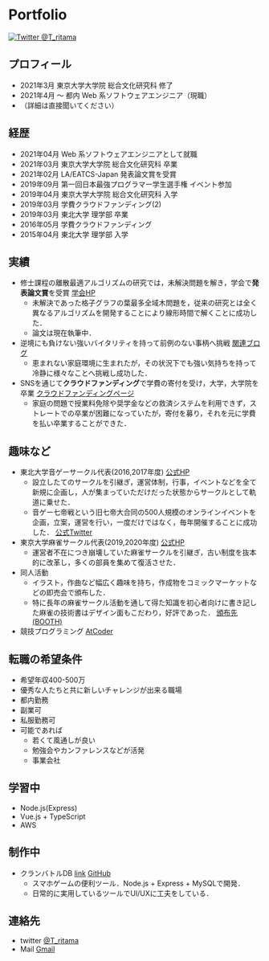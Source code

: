 # Portfolio

[![Twitter @T_ritama](https://img.shields.io/badge/Twitter-%40T__ritama-blue.svg?style=flat-square&logo=twitter)](https://twitter.com/T_ritama)

## プロフィール

- 2021年3月 東京大学大学院 総合文化研究科 修了
- 2021年4月 〜 都内 Web 系ソフトウェアエンジニア（現職）
- （詳細は直接聞いてください）

## 経歴

- 2021年04月 Web 系ソフトウェアエンジニアとして就職
- 2021年03月 東京大学大学院 総合文化研究科 卒業
- 2021年02月 LA/EATCS-Japan 発表論文賞を受賞
- 2019年09月 第一回日本最強プログラマー学生選手権 イベント参加
- 2019年04月 東京大学大学院 総合文化研究科 入学
- 2019年03月 学費クラウドファンディング(2)
- 2019年03月 東北大学 理学部 卒業
- 2016年05月 学費クラウドファンディング
- 2015年04月 東北大学 理学部 入学

## 実績

- 修士課程の離散最適アルゴリズムの研究では，未解決問題を解き，学会で**発表論文賞**を受賞
[学会HP](http://www-ppl.ist.osaka-u.ac.jp/la2020/winter.php)
  - 未解決であった格子グラフの葉最多全域木問題を，従来の研究とは全く異なるアルゴリズムを開発することにより線形時間で解くことに成功した．
  - 論文は現在執筆中．
- 逆境にも負けない強いバイタリティを持って前例のない事柄へ挑戦
[関連ブログ](http://t-ritama.hatenablog.com/entry/2016/05/12/215446)
  - 恵まれない家庭環境に生まれたが，その状況下でも強い気持ちを持って冷静に様々なことへ挑戦し成功した．
- SNSを通じて**クラウドファンディング**で学費の寄付を受け，大学，大学院を卒業
[クラウドファンディングページ](https://polca.jp/projects/cmkAn82kqbB)
  - 家庭の問題で授業料免除や奨学金などの救済システムを利用できず，ストレートでの卒業が困難になっていたが，寄付を募り，それを元に学費を払い卒業することができた．

## 趣味など

- 東北大学音ゲーサークル代表(2016,2017年度)
[公式HP](https://tohokuotoge.wixsite.com/tonevo)
  - 設立したてのサークルを引継ぎ，運営体制，行事，イベントなどを全て新規に企画し，人が集まっていただけだった状態からサークルとして軌道に乗せた．
  - 音ゲー七帝戦という旧七帝大合同の500人規模のオンラインイベントを企画，立案，運営を行い，一度だけではなく，毎年開催することに成功した．
  [公式Twitter](https://twitter.com/7univ_otoge)
- 東京大学麻雀サークル代表(2019,2020年度)
[公式HP](http://utmj-haku.main.jp/web/)
  - 運営者不在につき崩壊していた麻雀サークルを引継ぎ，古い制度を抜本的に改革し，多くの部員を集めて復活させた．
- 同人活動
  - イラスト，作曲など幅広く趣味を持ち，作成物をコミックマーケットなどの即売会で頒布した．
  - 特に長年の麻雀サークル活動を通して得た知識を初心者向けに書き記した麻雀の技術書はデザイン面もこだわり，好評であった．
  [頒布先(BOOTH)](https://tritama.booth.pm/items/1657619)
- 競技プログラミング
[AtCoder](https://atcoder.jp/users/Tritama)

## 転職の希望条件

- 希望年収400-500万
- 優秀な人たちと共に新しいチャレンジが出来る職場
- 都内勤務
- 副業可
- 私服勤務可
- 可能であれば
  - 若くて風通しが良い
  - 勉強会やカンファレンスなどが活発
  - 事業会社

## 学習中

- Node.js(Express)
- Vue.js + TypeScript
- AWS

## 制作中

- クランバトルDB
[link](http://priconne-db.net/)
[GitHub](https://github.com/Tritama/priconnedb)
  - スマホゲームの便利ツール．Node.js + Express + MySQLで開発．
  - 日常的に実用しているツールでUI/UXに工夫をしている．

## 連絡先

- twitter [@T_ritama](https://twitter.com/T_ritama)
- Mail [Gmail](masahisa.goto279@gmail.com)

